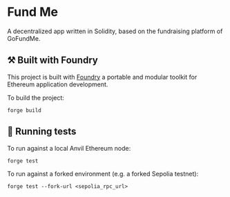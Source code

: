 # Fund Me

A decentralized app written in Solidity, based on the fundraising platform of GoFundMe.

## ⚒️ Built with Foundry

This project is built with [Foundry](https://github.com/foundry-rs/foundry) a portable and modular toolkit for Ethereum application development.

To build the project:

```
forge build
```

## 🧪 Running tests

To run against a local Anvil Ethereum node:

```
forge test
```

To run against a forked environment (e.g. a forked Sepolia testnet):

```
forge test --fork-url <sepolia_rpc_url>
```
